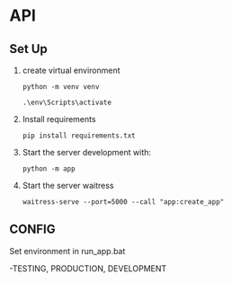 # API

## Set Up

1. create virtual environment

    ```
    python -m venv venv
    ```

    ```
    .\env\Scripts\activate
    ```

2. Install requirements

    ```
    pip install requirements.txt
    ```

3. Start the server development with:

    ```
   python -m app
    ```
   
4. Start the server waitress 

    ```
    waitress-serve --port=5000 --call "app:create_app"
    ```
 

## CONFIG
  
Set environment in run_app.bat 

  -TESTING, PRODUCTION, DEVELOPMENT  
